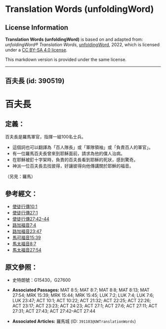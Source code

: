 # Translation Words (unfoldingWord)

## License Information

**Translation Words (unfoldingWord)** is based on and adapted from: _unfoldingWord® Translation Words_, [unfoldingWord](https://unfoldingword.org/utw), 2022, which is licensed under a [CC BY-SA 4.0 license](https://creativecommons.org/licenses/by-sa/4.0/legalcode.en).

This markdown version is provided under the same license.



--------------------------------

## 百夫長 (id: 390519)

百夫長
===

定義：
---

百夫長是羅馬軍官，指揮一組100名士兵。

* 這個詞也可以翻譯為「百人隊長」或「軍隊領袖」或「負責百人的軍官」。
* 有一位羅馬百夫長曾來到耶穌面前，請求為他的僕人治病。
* 在耶穌被釘十字架時，負責的百夫長看到耶穌的死狀，感到驚奇。
* 神派一位百夫長去找彼得，好讓彼得向他傳講關於耶穌的福音。

（另見：羅馬）

參考經文：
-----

* [使徒行傳10:1](https://ref.ly/Acts10:1)
* [使徒行傳27:1](https://ref.ly/Acts27:1)
* [使徒行傳27:42–44](https://ref.ly/Acts27:42-Acts27:44)
* [路加福音7:4](https://ref.ly/Luke7:4)
* [路加福音23:47](https://ref.ly/Luke23:47)
* [馬可福音15:39](https://ref.ly/Mark15:39)
* [馬太福音8:7](https://ref.ly/Matt8:7)
* [馬太福音27:54](https://ref.ly/Matt27:54)

原文參照：
-----

* 史特朗號：G15430，G27600

* **Associated Passages:** MAT 8:5; MAT 8:7; MAT 8:8; MAT 8:13; MAT 27:54; MRK 15:39; MRK 15:44; MRK 15:45; LUK 7:2; LUK 7:4; LUK 7:6; LUK 23:47; ACT 10:1; ACT 10:22; ACT 21:32; ACT 22:25; ACT 22:26; ACT 23:17; ACT 23:23; ACT 24:23; ACT 27:1; ACT 27:6; ACT 27:11; ACT 27:31; ACT 27:43; ACT 27:42–ACT 27:44
* **Associated Articles:** 羅馬城 (ID: `391103@UWTranslationWords`)

